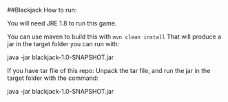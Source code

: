 ##Blackjack
How to run:

You will need JRE 1.8 to run this game.

You can use maven to build this with `mvn clean install`
That will produce a jar in the target folder you can run with:

java -jar blackjack-1.0-SNAPSHOT.jar


If you have tar file of this repo:
Unpack the tar file, and run the jar in the target folder
with the command:

java -jar blackjack-1.0-SNAPSHOT.jar


